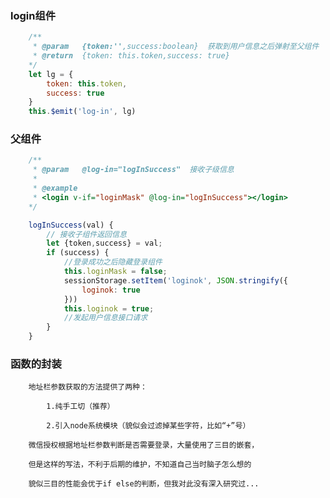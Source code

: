 ### login组件

```javascript
    /**
     * @param   {token:'',success:boolean}  获取到用户信息之后弹射至父组件
     * @return  {token: this.token,success: true}
    */
    let lg = {
        token: this.token,
        success: true
    }
    this.$emit('log-in', lg)
```

### 父组件

```javascript
    /**
     * @param   @log-in="logInSuccess"  接收子级信息
     * 
     * @example
     * <login v-if="loginMask" @log-in="logInSuccess"></login>
    */
```

```javascript
    logInSuccess(val) {
        // 接收子组件返回信息
        let {token,success} = val;
        if (success) {
            //登录成功之后隐藏登录组件
            this.loginMask = false;
            sessionStorage.setItem('loginok', JSON.stringify({
                loginok: true
            }))
            this.loginok = true;
            //发起用户信息接口请求
        }
    }
```

### 函数的封装

		地址栏参数获取的方法提供了两种：
		
			1.纯手工切（推荐）
			
			2.引入node系统模块（貌似会过滤掉某些字符，比如“+”号）
		
		微信授权根据地址栏参数判断是否需要登录，大量使用了三目的嵌套，
		
		但是这样的写法，不利于后期的维护，不知道自己当时脑子怎么想的
		
		貌似三目的性能会优于if else的判断，但我对此没有深入研究过...
